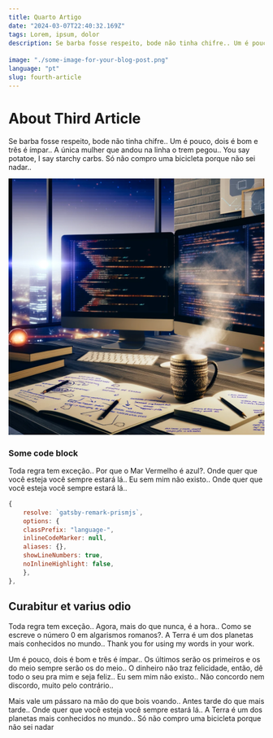 ```yaml
---
title: Quarto Artigo
date: "2024-03-07T22:40:32.169Z"
tags: Lorem, ipsum, dolor
description: Se barba fosse respeito, bode não tinha chifre.. Um é pouco, dois é bom e três é ímpar.. A única mulher que andou na linha o trem pegou.. You say potatoe, I say starchy carbs. Só não compro uma bicicleta porque não sei nadar..

image: "./some-image-for-your-blog-post.png"
language: "pt"
slug: fourth-article
---
```


# About Third Article

Se barba fosse respeito, bode não tinha chifre.. Um é pouco, dois é bom e três é ímpar.. A única mulher que andou na linha o trem pegou.. You say potatoe, I say starchy carbs. Só não compro uma bicicleta porque não sei nadar..

![some image for your blog post](./some-image-for-your-blog-post.png)

### Some code block

Toda regra tem exceção.. Por que o Mar Vermelho é azul?. Onde quer que você esteja você sempre estará lá.. Eu sem mim não existo.. Onde quer que você esteja você sempre estará lá..

```javascript
{
    resolve: `gatsby-remark-prismjs`,
    options: {
    classPrefix: "language-",
    inlineCodeMarker: null,
    aliases: {},
    showLineNumbers: true,
    noInlineHighlight: false,
    },
},
```

## Curabitur et varius odio

Toda regra tem exceção.. Agora, mais do que nunca, é a hora.. Como se escreve o número 0 em algarismos romanos?. A Terra é um dos planetas mais conhecidos no mundo.. Thank you for using my words in your work.

Um é pouco, dois é bom e três é ímpar.. Os últimos serão os primeiros e os do meio sempre serão os do meio.. O dinheiro não traz felicidade, então, dê todo o seu pra mim e seja feliz.. Eu sem mim não existo.. Não concordo nem discordo, muito pelo contrário..

Mais vale um pássaro na mão do que bois voando.. Antes tarde do que mais tarde.. Onde quer que você esteja você sempre estará lá.. A Terra é um dos planetas mais conhecidos no mundo.. Só não compro uma bicicleta porque não sei nadar
